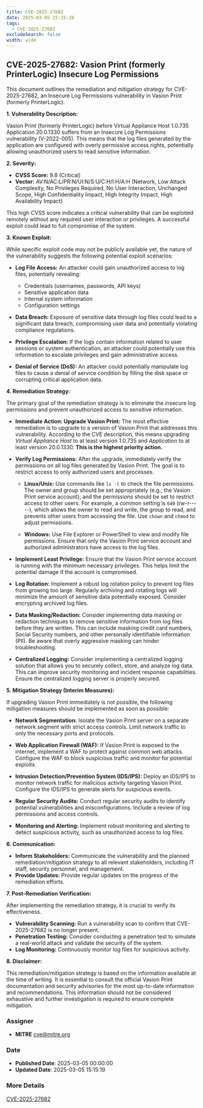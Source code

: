 ```yaml
---
title: CVE-2025-27682
date: 2025-03-05 15:15:19
tags:
  - CVE-2025-27682
excludeSearch: false
width: wide
---
```


## CVE-2025-27682: Vasion Print (formerly PrinterLogic) Insecure Log Permissions

This document outlines the remediation and mitigation strategy for CVE-2025-27682, an Insecure Log Permissions vulnerability in Vasion Print (formerly PrinterLogic).

**1. Vulnerability Description:**

Vasion Print (formerly PrinterLogic) before Virtual Appliance Host 1.0.735 Application 20.0.1330 suffers from an Insecure Log Permissions vulnerability (V-2022-005). This means that the log files generated by the application are configured with overly permissive access rights, potentially allowing unauthorized users to read sensitive information.

**2. Severity:**

*   **CVSS Score:** 9.8 (Critical)
*   **Vector:** AV:N/AC:L/PR:N/UI:N/S:U/C:H/I:H/A:H  (Network, Low Attack Complexity, No Privileges Required, No User Interaction, Unchanged Scope, High Confidentiality Impact, High Integrity Impact, High Availability Impact)

This high CVSS score indicates a critical vulnerability that can be exploited remotely without any required user interaction or privileges.  A successful exploit could lead to full compromise of the system.

**3. Known Exploit:**

While specific exploit code may not be publicly available yet, the nature of the vulnerability suggests the following potential exploit scenarios:

*   **Log File Access:** An attacker could gain unauthorized access to log files, potentially revealing:
    *   Credentials (usernames, passwords, API keys)
    *   Sensitive application data
    *   Internal system information
    *   Configuration settings

*   **Data Breach:**  Exposure of sensitive data through log files could lead to a significant data breach, compromising user data and potentially violating compliance regulations.

*   **Privilege Escalation:** If the logs contain information related to user sessions or system authentication, an attacker could potentially use this information to escalate privileges and gain administrative access.

*   **Denial of Service (DoS):** An attacker could potentially manipulate log files to cause a denial of service condition by filling the disk space or corrupting critical application data.

**4. Remediation Strategy:**

The primary goal of the remediation strategy is to eliminate the insecure log permissions and prevent unauthorized access to sensitive information.

*   **Immediate Action: Upgrade Vasion Print:** The most effective remediation is to upgrade to a version of Vasion Print that addresses this vulnerability.  According to the CVE description, this means upgrading *Virtual Appliance Host* to at least version 1.0.735 and *Application* to at least version 20.0.1330. **This is the highest priority action.**

*   **Verify Log Permissions:** After the upgrade, immediately verify the permissions on all log files generated by Vasion Print. The goal is to restrict access to only authorized users and processes.

    *   **Linux/Unix:** Use commands like `ls -l` to check the file permissions.  The owner and group should be set appropriately (e.g., the Vasion Print service account), and the permissions should be set to restrict access to other users.  For example, a common setting is `640` (rw-r-----), which allows the owner to read and write, the group to read, and prevents other users from accessing the file.  Use `chown` and `chmod` to adjust permissions.

    *   **Windows:** Use File Explorer or PowerShell to view and modify file permissions.  Ensure that only the Vasion Print service account and authorized administrators have access to the log files.

*   **Implement Least Privilege:**  Ensure that the Vasion Print service account is running with the minimum necessary privileges. This helps limit the potential damage if the account is compromised.

*   **Log Rotation:**  Implement a robust log rotation policy to prevent log files from growing too large.  Regularly archiving and rotating logs will minimize the amount of sensitive data potentially exposed. Consider encrypting archived log files.

*   **Data Masking/Redaction:**  Consider implementing data masking or redaction techniques to remove sensitive information from log files before they are written. This can include masking credit card numbers, Social Security numbers, and other personally identifiable information (PII).  Be aware that overly aggressive masking can hinder troubleshooting.

*   **Centralized Logging:** Consider implementing a centralized logging solution that allows you to securely collect, store, and analyze log data. This can improve security monitoring and incident response capabilities.  Ensure the centralized logging server is properly secured.

**5. Mitigation Strategy (Interim Measures):**

If upgrading Vasion Print immediately is not possible, the following mitigation measures should be implemented as soon as possible:

*   **Network Segmentation:**  Isolate the Vasion Print server on a separate network segment with strict access controls.  Limit network traffic to only the necessary ports and protocols.

*   **Web Application Firewall (WAF):**  If Vasion Print is exposed to the internet, implement a WAF to protect against common web attacks.  Configure the WAF to block suspicious traffic and monitor for potential exploits.

*   **Intrusion Detection/Prevention System (IDS/IPS):**  Deploy an IDS/IPS to monitor network traffic for malicious activity targeting Vasion Print.  Configure the IDS/IPS to generate alerts for suspicious events.

*   **Regular Security Audits:**  Conduct regular security audits to identify potential vulnerabilities and misconfigurations.  Include a review of log permissions and access controls.

*   **Monitoring and Alerting:**  Implement robust monitoring and alerting to detect suspicious activity, such as unauthorized access to log files.

**6. Communication:**

*   **Inform Stakeholders:**  Communicate the vulnerability and the planned remediation/mitigation strategy to all relevant stakeholders, including IT staff, security personnel, and management.
*   **Provide Updates:**  Provide regular updates on the progress of the remediation efforts.

**7. Post-Remediation Verification:**

After implementing the remediation strategy, it is crucial to verify its effectiveness.

*   **Vulnerability Scanning:**  Run a vulnerability scan to confirm that CVE-2025-27682 is no longer present.
*   **Penetration Testing:**  Consider conducting a penetration test to simulate a real-world attack and validate the security of the system.
*   **Log Monitoring:**  Continuously monitor log files for suspicious activity.

**8. Disclaimer:**

This remediation/mitigation strategy is based on the information available at the time of writing. It is essential to consult the official Vasion Print documentation and security advisories for the most up-to-date information and recommendations.  This information should not be considered exhaustive and further investigation is required to ensure complete mitigation.

### Assigner
- **MITRE** <cve@mitre.org>

### Date
- **Published Date**: 2025-03-05 00:00:00
- **Updated Date**: 2025-03-05 15:15:19

### More Details
[CVE-2025-27682](https://www.cvedetails.com/cve/CVE-2025-27682)